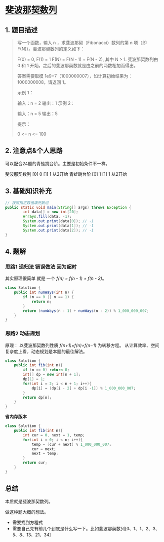 # [斐波那契数列](https://leetcode-cn.com/problems/fei-bo-na-qi-shu-lie-lcof/)

## 1. 题目描述

> 写一个函数，输入 n ，求斐波那契（Fibonacci）数列的第 n 项（即 F(N)）。斐波那契数列的定义如下：
>
> F(0) = 0,   F(1) = 1
> F(N) = F(N - 1) + F(N - 2), 其中 N > 1.
> 斐波那契数列由 0 和 1 开始，之后的斐波那契数就是由之前的两数相加而得出。
>
> 答案需要取模 1e9+7（1000000007），如计算初始结果为：1000000008，请返回 1。
>
> 示例 1：
>
> 输入：n = 2
> 输出：1
> 示例 2：
>
> 输入：n = 5
> 输出：5
>
>
> 提示：
>
> 0 <= n <= 100

## 2. 注意点&个人思路

可以配合24题的青蛙跳台阶。主要是初始条件不一样。

斐波那契数列 [0] 0 [1] 1 从2开始 青蛙跳台阶 [0] 1 [1] 1 从2开始

## 3. 基础知识补充

```java
// 按照指定数值填充数组
public static void main(String[] args) throws Exception {
        int data[] = new int[20];
        Arrays.fill(data, -1);
        System.out.print(data[0]); // -1
        System.out.print(data[1]); // -1
        System.out.print(data[2]); // -1
}
```

## 4. 题解

### 思路1  递归法 错误做法 因为超时

其实原理很简单 就是 一个 *f(n) = f(n - 1) + f(n - 2)*。

```java
class Solution {
    public int numWays(int n) {
        if (n == 0 || n == 1) {
        	return n;
        }
        return (numWays(n - 1) + numWays(n - 2)) % 1_000_000_007;
    }
}
```

### 思路2 动态规划

原理： 以斐波那契数列性质 *f(n+1)=f(n)+f(n−1)* 为转移方程。
从计算效率、空间复杂度上看，动态规划是本题的最佳解法。

```java
class Solution {
    public int fib(int n){
		if (n == 0) return 0;
		int[] dp = new int[n + 1];
		dp[1] = 1;
		for(int i = 2; i < n + 1; i++){
			dp[i] = (dp[i - 2] + dp[i -1]) % 1_000_000_007;
		}
		return dp[n];
	}
}
```

**省内存版本**

```java
class Solution {
    public int fib(int n){
		int cur = 0, next = 1, temp;
        for(int i = 0; i < n; i++){
            temp = (cur + next) % 1_000_000_007;
            cur = next;
            next = temp;
        }
        return cur;
	}
}
```

## 总结

本质就是斐波那契数列。

做这种题大概的想法。

- 需要找到方程式
- 需要自己先有前几个到底是什么写一下。比如斐波那契数列[0、1、1、2、3、5、8、13、21、34]

